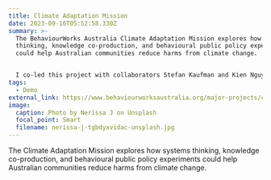 ```yaml
---
title: Climate Adaptation Mission
date: 2023-09-16T05:52:58.330Z
summary: >-
  The BehaviourWorks Australia Climate Adaptation Mission explores how systems
  thinking, knowledge co-production, and behavioural public policy experiments
  could help Australian communities reduce harms from climate change. 


  I﻿ co-led this project with collaborators Stefan Kaufman and Kien Nguyen.
tags:
  - Demo
external_link: https://www.behaviourworksaustralia.org/major-projects/climate-adaptation-mission
image:
  caption: Photo by Nerissa J on Unsplash
  focal_point: Smart
  filename: nerissa-j-tgbdyxvidac-unsplash.jpg
---
```

The Climate Adaptation Mission explores how systems thinking, knowledge co-production, and behavioural public policy experiments could help Australian communities reduce harms from climate change.